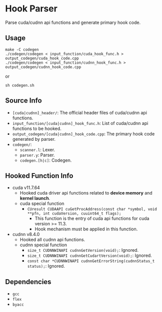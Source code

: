 # Hook Parser
Parse cuda/cudnn api functions and generate primary hook code.

## Usage
```bash=
make -C codegen
./codegen/codegen < input_function/cuda_hook_func.h > output_codegen/cuda_hook_code.cpp
./codegen/codegen < input_function/cudnn_hook_func.h > output_codegen/cudnn_hook_code.cpp
```
or
```bash=
sh codegen.sh
```

## Source Info
- `[cuda|cudnn]_header/`: The official header files of cuda/cudnn api functions.
- `input_function/[cuda|cudnn]_hook_func.h`: List of cuda/cudnn api functions to be hooked.
- `output_codegen/[cuda|cudnn]_hook_code.cpp`: The primary hook code generated by parser.
- `codegen/`:
    - `scanner.l`: Lexer.
    - `parser.y`: Parser.
    - `codegen.[h|c]`: Codegen.

## Hooked Function Info
- cuda v11.7.64
    - Hooked cuda driver api functions related to **device memory** and **kernel launch**.
    - cuda special function
        - `CUresult CUDAAPI cuGetProcAddress(const char *symbol, void **pfn, int cudaVersion, cuuint64_t flags);`
            - This function is the entry of cuda api functions for cuda version >= 11.3.
            - Hook mechanism must be applied in this function.
- cudnn v8.4.0
    - Hooked all cudnn api functions.
    - cudnn special function
        - `size_t CUDNNWINAPI cudnnGetVersion(void);`: Ignored.
        - `size_t CUDNNWINAPI cudnnGetCudartVersion(void);`: Ignored.
        - `const char *CUDNNWINAPI cudnnGetErrorString(cudnnStatus_t status);`: Ignored.

## Dependencies
- `gcc`
- `flex`
- `byacc`
